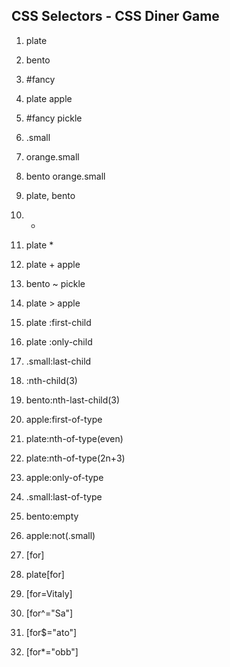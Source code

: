 ## CSS Selectors - CSS Diner Game

1. plate
2. bento
3. #fancy
4. plate apple
5. #fancy pickle
6. .small
7. orange.small
8. bento orange.small

9. plate, bento
10. *
11. plate *
12. plate + apple
13. bento ~ pickle
14. plate > apple
15. plate :first-child
16. plate :only-child

17. .small:last-child
18. :nth-child(3)
19. bento:nth-last-child(3)
20. apple:first-of-type
21. plate:nth-of-type(even)
22. plate:nth-of-type(2n+3)
23. apple:only-of-type
24. .small:last-of-type 

25. bento:empty
26. apple:not(.small)
27. [for]
28. plate[for]
29. [for=Vitaly]
30. [for^="Sa"]
31. [for$="ato"]
32. [for*="obb"]
